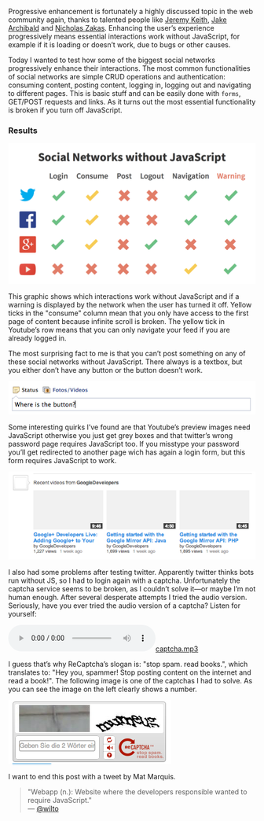 Progressive enhancement is fortunately a highly discussed topic in the web community again, thanks to talented people like [Jeremy Keith](http://adactio.com/journal/6246/), [Jake Archibald](http://jakearchibald.com/2013/progressive-enhancement-still-important/http://www.youtube.com/watch?v=li4Y0E_x8zE) and [Nicholas Zakas](http://www.youtube.com/watch?v=li4Y0E_x8zE). Enhancing the user’s experience progressively means essential interactions work without JavaScript, for example if it is loading or doesn’t work, due to bugs or other causes.

Today I wanted to test how some of the biggest social networks progressively enhance their interactions. The most common functionalities of social networks are simple <abbr>CRUD</abbr> operations and authentication: consuming content, posting content, logging in, logging out and navigating to different pages. This is basic stuff and can be easily done with `forms`, <abbr>GET</abbr>/<abbr>POST</abbr> requests and links. As it turns out the most essential functionality is broken if you turn off JavaScript.

### Results

<a href="/images/JavaScriptNetworks.png" class="image-inline"><img src="/images/JavaScriptNetworks.png"></a>

This graphic shows which interactions work without JavaScript and if a warning is displayed by the network when the user has turned it off. Yellow ticks in the "consume" column mean that you only have access to the first page of content because infinite scroll is broken. The yellow tick in Youtube’s row means that you can only navigate your feed if you are already logged in.

The most surprising fact to me is that you can’t post something on any of these social networks without JavaScript. There always is a textbox, but you either don’t have any button or the button doesn’t work.

<a href="/images/facebook-no-button.png" class="image-inline"><img src="/images/facebook-no-button.png"></a>

Some interesting quirks I’ve found are that Youtube’s preview images need JavaScript otherwise you just get grey boxes and that twitter’s wrong password page requires JavaScript too. If you misstype your password you’ll get redirected to another page wich has again a login form, but this form requires JavaScript to work.

<a href="/images/gray-youtube.png" class="image-inline"><img src="/images/gray-youtube.png"></a>

I also had some problems after testing twitter. Apparently twitter thinks bots run without JS, so I had to login again with a captcha. Unfortunately the captcha service seems to be broken, as I couldn’t solve it—or maybe I’m not human enough. After several desperate attempts I tried the audio version. Seriously, have you ever tried the audio version of a captcha? Listen for yourself:

<p class="text-centered"><audio src="/files/captcha.mp3" controls></audio><a href="/files/captcha.mp3">captcha.mp3</a></p>

I guess that’s why ReCaptcha’s slogan is: "stop spam. read books.", which translates to: "Hey you, spammer! Stop posting content on the internet and read a book!". The following image is one of the captchas I had to solve. As you can see the image on the left clearly shows a number.

<a href="/images/captcha.png" class="image-inline"><img src="/images/captcha.png"></a>

I want to end this post with a tweet by Mat Marquis.

> "Webapp (n.): Website where the developers responsible wanted to require JavaScript."<br>
> — [@wilto](https://twitter.com/wilto/statuses/372080088898367488)
